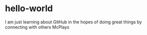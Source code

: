 # hello-world
I am just learning about GitHub in the hopes of doing great things by connecting with others
McPlays
